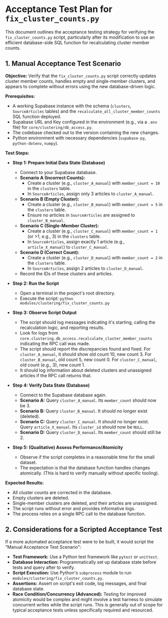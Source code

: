 # Acceptance Test Plan for `fix_cluster_counts.py`

This document outlines the acceptance testing strategy for verifying the `fix_cluster_counts.py` script, particularly after its modification to use an efficient database-side SQL function for recalculating cluster member counts.

## 1. Manual Acceptance Test Scenario

**Objective:** Verify that the `fix_cluster_counts.py` script correctly updates cluster member counts, handles empty and single-member clusters, and appears to complete without errors using the new database-driven logic.

**Prerequisites:**
*   A working Supabase instance with the schema (`clusters`, `SourceArticles` tables) and the `recalculate_all_cluster_member_counts` SQL function deployed.
*   Supabase URL and Key configured in the environment (e.g., via a `.env` file) for `core/clustering/db_access.py`.
*   The codebase checked out to the version containing the new changes.
*   Python environment with necessary dependencies (`supabase-py`, `python-dotenv`, `numpy`).

**Test Steps:**

*   **Step 1: Prepare Initial Data State (Database)**
    *   Connect to your Supabase database.
    *   **Scenario A (Incorrect Counts):**
        *   Create a cluster (e.g., `cluster_A_manual`) with `member_count = 10` in the `clusters` table.
        *   In `SourceArticles`, assign only 3 articles to `cluster_A_manual`.
    *   **Scenario B (Empty Cluster):**
        *   Create a cluster (e.g., `cluster_B_manual`) with `member_count = 5` in the `clusters` table.
        *   Ensure no articles in `SourceArticles` are assigned to `cluster_B_manual`.
    *   **Scenario C (Single-Member Cluster):**
        *   Create a cluster (e.g., `cluster_C_manual`) with `member_count = 1` (or >1, e.g., 3) in the `clusters` table.
        *   In `SourceArticles`, assign exactly 1 article (e.g., `article_X_manual`) to `cluster_C_manual`.
    *   **Scenario D (Correct Count):**
        *   Create a cluster (e.g., `cluster_D_manual`) with `member_count = 2` in the `clusters` table.
        *   In `SourceArticles`, assign 2 articles to `cluster_D_manual`.
    *   Record the IDs of these clusters and articles.

*   **Step 2: Run the Script**
    *   Open a terminal in the project's root directory.
    *   Execute the script: `python modules/clustering/fix_cluster_counts.py`

*   **Step 3: Observe Script Output**
    *   The script should log messages indicating it's starting, calling the recalculation logic, and reporting results.
    *   Look for logs from `core.clustering.db_access.recalculate_cluster_member_counts` indicating the RPC call was made.
    *   The script should report the discrepancies found and fixed. For `cluster_A_manual`, it should show old count 10, new count 3. For `cluster_B_manual`, old count 5, new count 0. For `cluster_C_manual`, old count (e.g., 3), new count 1.
    *   It should log information about deleted clusters and unassigned articles if the RPC call returns that.

*   **Step 4: Verify Data State (Database)**
    *   Connect to the Supabase database again.
    *   **Scenario A:** Query `cluster_A_manual`. Its `member_count` should now be 3.
    *   **Scenario B:** Query `cluster_B_manual`. It should no longer exist (deleted).
    *   **Scenario C:** Query `cluster_C_manual`. It should no longer exist. Query `article_X_manual`. Its `cluster_id` should now be `NULL`.
    *   **Scenario D:** Query `cluster_D_manual`. Its `member_count` should still be 2.

*   **Step 5: (Qualitative) Assess Performance/Atomicity**
    *   Observe if the script completes in a reasonable time for the small dataset.
    *   The expectation is that the database function handles changes atomically. (This is hard to verify manually without specific tooling).

**Expected Results:**
*   All cluster counts are corrected in the database.
*   Empty clusters are deleted.
*   Single-member clusters are deleted, and their articles are unassigned.
*   The script runs without error and provides informative logs.
*   The process relies on a single RPC call to the database function.

## 2. Considerations for a Scripted Acceptance Test

If a more automated acceptance test were to be built, it would script the "Manual Acceptance Test Scenario":

*   **Test Framework:** Use a Python test framework like `pytest` or `unittest`.
*   **Database Interaction:** Programmatically set up database state before tests and query after to verify.
*   **Script Execution:** Use Python's `subprocess` module to run `modules/clustering/fix_cluster_counts.py`.
*   **Assertions:** Assert on script's exit code, log messages, and final database state.
*   **Race Condition/Concurrency (Advanced):** Testing for improved atomicity would be complex and might involve a test harness to simulate concurrent writes while the script runs. This is generally out of scope for typical acceptance tests unless specifically required and resourced.
